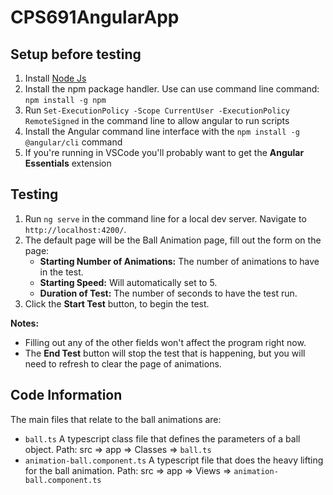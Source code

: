 # CPS691AngularApp

## Setup before testing
1) Install [Node Js](https://nodejs.org/en)
2) Install the npm package handler. Use can use command line command: `npm install -g npm`
3) Run `Set-ExecutionPolicy -Scope CurrentUser -ExecutionPolicy RemoteSigned` in the command line to allow angular to run scripts
4) Install the Angular command line interface with the `npm install -g @angular/cli` command
5) If you're running in VSCode you'll probably want to get the **Angular Essentials** extension

## Testing
1) Run `ng serve` in the command line for a local dev server. Navigate to `http://localhost:4200/`.
2) The default page will be the Ball Animation page, fill out the form on the page:
   - **Starting Number of Animations:** The number of animations to have in the test.
   - **Starting Speed:** Will automatically set to 5.
   - **Duration of Test:** The number of seconds to have the test run.
3) Click the **Start Test** button, to begin the test.

**Notes:** 
- Filling out any of the other fields won't affect the program right now.
- The **End Test** button will stop the test that is happening, but you will need to refresh to clear the page of animations.

## Code Information
The main files that relate to the ball animations are:
- `ball.ts` A typescript class file that defines the parameters of a ball object. Path: src => app => Classes => `ball.ts`
- `animation-ball.component.ts` A typescript file that does the heavy lifting for the ball animation. Path: src => app => Views => `animation-ball.component.ts`
